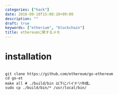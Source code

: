 ```yaml
---
categories: ["hack"]
date: 2016-09-10T15:08:10+09:00
description: ""
draft: true
keywords: ["etherium", "blockchain"]
title: ethereumに関するメモ
---
```



# installation

```

git clone https://github.com/ethereum/go-ethereum
cd go-et
make all # ./build/bin 以下にバイナリ作成。
sudo cp ./build/bin/* /usr/local/bin/

```


